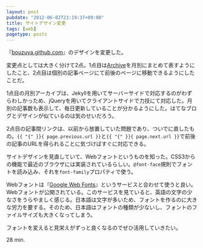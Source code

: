 ```yaml
---
layout: post
pubdate: "2012-06-02T23:19:37+09:00"
title: サイトデザイン変更
tags: [web]
pagetype: posts
---
```

『[bouzuya.github.com](http://bouzuya.github.com/)』のデザインを変更した。

変更点としては大きく分けて2点。1点目は[Archive](http://bouzuya.github.com/blog-archive.html)を月別にまとめて表すようにしたこと、2点目は個別の記事ページにて前後のページに移動できるようにしたことだ。

1点目の月別アーカイブは、Jekyllを用いてサーバーサイドで対応するのがわずらわしかっため、jQueryを用いてクライアントサイドで力技にて対応した。月別の記事数も表示して、毎日更新していることが分かるようにした。はてなブログとデザインが似ているのは気のせいだろう。

2点目の記事間リンクは、以前から放置していた問題であり、ついでに直したもの。`{{ "{" }}{ page.previous.url }}`と`{{ "{" }}{ page.next.url }}`で前後の記事のURLを得られることに気づけばすぐに対応できる。

サイトデザインを見直していて、Webフォントというものを知った。CSS3からの機能で最近のブラウザには実装されているらしい。`@font-face`規則でフォントを読み込み、それを`font-family`プロパティで使う。

Webフォントは『[Google Web Fonts](http://www.google.com/webfonts/)』というサービスと合わせて使うと良い。Webフォントが公開されている。このサービスを見ていると、英語の文字の少なさをうらやましく感じる。日本語は文字が多いため、フォントを作るのに大きな労力を要する。そのため、日本語はフォントの種類が少ないし、フォントのファイルサイズも大きくなってしまう。

フォントを変えると見栄えがずっと良くなるのでぜひ活用していきたい。

28 min.
